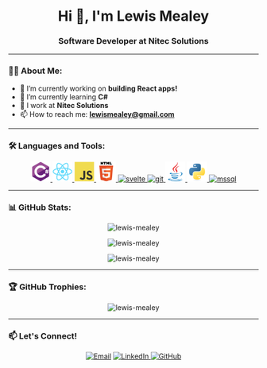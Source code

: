 <h1 align="center">Hi 👋, I'm Lewis Mealey</h1>
<h3 align="center">Software Developer at Nitec Solutions</h3>

---

### 👨‍💻 About Me:
- 🔭 I’m currently working on **building React apps!**  
- 🌱 I’m currently learning **C#**  
- 💼 I work at **Nitec Solutions**  
- 📫 How to reach me: **lewismealey@gmail.com**

---

### 🛠️ Languages and Tools:

<p align="center">
    <a href="https://learn.microsoft.com/en-us/dotnet/csharp/" target="_blank" rel="noreferrer"> 
        <img src="https://raw.githubusercontent.com/devicons/devicon/master/icons/csharp/csharp-original.svg" alt="csharp" width="40" height="40"/> 
    </a> 
    <a href="https://reactjs.org/" target="_blank" rel="noreferrer"> 
        <img src="https://raw.githubusercontent.com/devicons/devicon/master/icons/react/react-original.svg" alt="react" width="40" height="40"/> 
    </a> 
    <a href="https://developer.mozilla.org/en-US/docs/Web/JavaScript" target="_blank" rel="noreferrer"> 
        <img src="https://raw.githubusercontent.com/devicons/devicon/master/icons/javascript/javascript-original.svg" alt="javascript" width="40" height="40"/> 
    </a> 
    <a href="https://www.w3.org/html/" target="_blank" rel="noreferrer"> 
        <img src="https://raw.githubusercontent.com/devicons/devicon/master/icons/html5/html5-original-wordmark.svg" alt="html5" width="40" height="40"/> 
    </a> 
    <a href="https://svelte.dev/" target="_blank" rel="noreferrer"> 
        <img src="https://upload.wikimedia.org/wikipedia/commons/1/1b/Svelte_Logo.svg" alt="svelte" width="40" height="40"/> 
    </a>
    <a href="https://git-scm.com/" target="_blank" rel="noreferrer"> 
        <img src="https://www.vectorlogo.zone/logos/git-scm/git-scm-icon.svg" alt="git" width="40" height="40"/> 
    </a> 
    <a href="https://www.java.com" target="_blank" rel="noreferrer"> 
        <img src="https://raw.githubusercontent.com/devicons/devicon/master/icons/java/java-original.svg" alt="java" width="40" height="40"/> 
    </a> 
    <a href="https://www.python.org" target="_blank" rel="noreferrer"> 
        <img src="https://raw.githubusercontent.com/devicons/devicon/master/icons/python/python-original.svg" alt="python" width="40" height="40"/> 
    </a> 
    <a href="https://www.microsoft.com/en-us/sql-server" target="_blank" rel="noreferrer"> 
        <img src="https://www.svgrepo.com/show/303229/microsoft-sql-server-logo.svg" alt="mssql" width="40" height="40"/> 
    </a> 
</p>

---

### 📊 GitHub Stats:
<p align="center">
  <img src="https://github-readme-stats.vercel.app/api?username=lewis-mealey&show_icons=true&theme=radical" alt="lewis-mealey" />
</p>
<p align="center">
  <img src="https://github-readme-streak-stats.herokuapp.com/?user=lewis-mealey&theme=radical" alt="lewis-mealey" />
</p>
<p align="center">
  <img src="https://github-readme-stats.vercel.app/api/top-langs/?username=lewis-mealey&layout=compact&theme=radical" alt="lewis-mealey" />
</p>

---

### 🏆 GitHub Trophies:
<p align="center">
  <img src="https://github-profile-trophy.vercel.app/?username=lewis-mealey&theme=radical&no-frame=true&no-bg=true&margin-w=4" alt="lewis-mealey" />
</p>

---

### 📫 Let's Connect!
<p align="center">
    <a href="mailto:lewismealey@gmail.com"><img src="https://img.shields.io/badge/Email-D14836?style=for-the-badge&logo=gmail&logoColor=white" alt="Email" /></a>
    <a href="https://www.linkedin.com/in/lewis-mealey" target="_blank">
        <img src="https://img.shields.io/badge/LinkedIn-0A66C2?style=for-the-badge&logo=linkedin&logoColor=white" alt="LinkedIn" />
    </a>
    <a href="https://github.com/lewis-mealey" target="_blank">
        <img src="https://img.shields.io/badge/GitHub-181717?style=for-the-badge&logo=github&logoColor=white" alt="GitHub" />
    </a>
</p>
